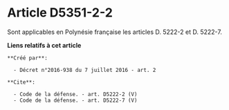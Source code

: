 # Article D5351-2-2

Sont applicables en Polynésie française les articles D. 5222-2 et D. 5222-7.

**Liens relatifs à cet article**

	**Créé par**:

	  - Décret n°2016-938 du 7 juillet 2016 - art. 2

	**Cite**:

	  - Code de la défense. - art. D5222-2 (V)
	  - Code de la défense. - art. D5222-7 (V)
